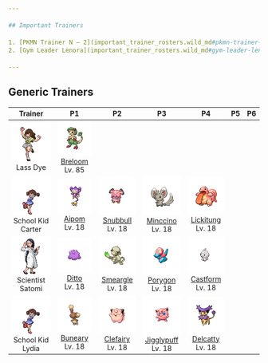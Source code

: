 ```yaml
---

## Important Trainers

1. [PKMN Trainer N – 2](important_trainer_rosters.wild_md#pkmn-trainer-n-2)
2. [Gym Leader Lenora](important_trainer_rosters.wild_md#gym-leader-lenora)

---
```


## Generic Trainers</h3>

| Trainer | P1 | P2 | P3 | P4 | P5 | P6 |
|:-------:|:--:|:--:|:--:|:--:|:--:|:--:|
| ![Lass Dye](../../assets/trainers/lass.png)<br>Lass Dye | ![Breloom](../../assets/sprites/breloom/front.png)<br>[Breloom](../../pokemon/breloom.wild_md/)<br>Lv. 85 |
| ![School Kid Carter](../../assets/trainers/school_kid.png)<br>School Kid Carter | ![Aipom](../../assets/sprites/aipom/front.png)<br>[Aipom](../../pokemon/aipom.wild_md/)<br>Lv. 18 | ![Snubbull](../../assets/sprites/snubbull/front.png)<br>[Snubbull](../../pokemon/snubbull.wild_md/)<br>Lv. 18 | ![Minccino](../../assets/sprites/minccino/front.png)<br>[Minccino](../../pokemon/minccino.wild_md/)<br>Lv. 18 | ![Lickitung](../../assets/sprites/lickitung/front.png)<br>[Lickitung](../../pokemon/lickitung.wild_md/)<br>Lv. 18 |
| ![Scientist Satomi](../../assets/trainers/scientist.png)<br>Scientist Satomi | ![Ditto](../../assets/sprites/ditto/front.png)<br>[Ditto](../../pokemon/ditto.wild_md/)<br>Lv. 18 | ![Smeargle](../../assets/sprites/smeargle/front.png)<br>[Smeargle](../../pokemon/smeargle.wild_md/)<br>Lv. 18 | ![Porygon](../../assets/sprites/porygon/front.png)<br>[Porygon](../../pokemon/porygon.wild_md/)<br>Lv. 18 | ![Castform](../../assets/sprites/castform/front.png)<br>[Castform](../../pokemon/castform.wild_md/)<br>Lv. 18 |
| ![School Kid Lydia](../../assets/trainers/school_kid.png)<br>School Kid Lydia | ![Buneary](../../assets/sprites/buneary/front.png)<br>[Buneary](../../pokemon/buneary.wild_md/)<br>Lv. 18 | ![Clefairy](../../assets/sprites/clefairy/front.png)<br>[Clefairy](../../pokemon/clefairy.wild_md/)<br>Lv. 18 | ![Jigglypuff](../../assets/sprites/jigglypuff/front.png)<br>[Jigglypuff](../../pokemon/jigglypuff.wild_md/)<br>Lv. 18 | ![Delcatty](../../assets/sprites/delcatty/front.png)<br>[Delcatty](../../pokemon/delcatty.wild_md/)<br>Lv. 18 |


